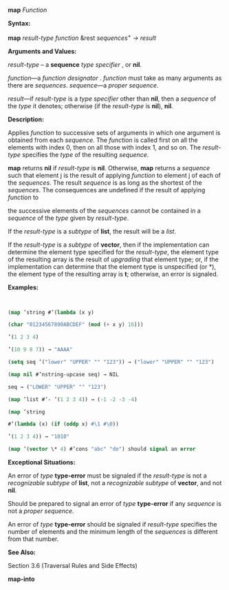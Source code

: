 **map** *Function* 



**Syntax:** 



**map** *result-type function* &amp;rest *sequences*<sup>+</sup> *→ result* 



**Arguments and Values:** 



*result-type* – a **sequence** *type specifier* , or **nil**. 



*function*—a *function designator* . *function* must take as many arguments as there are *sequences*. *sequence*—a *proper sequence*. 



*result*—if *result-type* is a *type specifier* other than **nil**, then a *sequence* of the *type* it denotes; otherwise (if the *result-type* is **nil**), **nil**. 



**Description:** 



Applies *function* to successive sets of arguments in which one argument is obtained from each *sequence*. The *function* is called first on all the elements with index 0, then on all those with index 1, and so on. The *result-type* specifies the *type* of the resulting *sequence*. 



**map** returns **nil** if *result-type* is **nil**. Otherwise, **map** returns a *sequence* such that element j is the result of applying *function* to element j of each of the *sequences*. The result *sequence* is as long as the shortest of the *sequences*. The consequences are undefined if the result of applying *function* to 







 



 



the successive elements of the *sequences* cannot be contained in a *sequence* of the *type* given by *result-type*. 



If the *result-type* is a *subtype* of **list**, the result will be a *list*. 



If the *result-type* is a *subtype* of **vector**, then if the implementation can determine the element type specified for the *result-type*, the element type of the resulting array is the result of *upgrading* that element type; or, if the implementation can determine that the element type is unspecified (or \*), the element type of the resulting array is **t**; otherwise, an error is signaled. 



**Examples:**
```lisp
 

(map ’string #’(lambda (x y) 

(char "01234567890ABCDEF" (mod (+ x y) 16))) 

’(1 2 3 4) 

’(10 9 8 7)) → "AAAA" 

(setq seq ’("lower" "UPPER" "" "123")) → ("lower" "UPPER" "" "123") 

(map nil #’nstring-upcase seq) → NIL 

seq → ("LOWER" "UPPER" "" "123") 

(map ’list #’- ’(1 2 3 4)) → (-1 -2 -3 -4) 

(map ’string 

#’(lambda (x) (if (oddp x) #\1 #\0)) 

’(1 2 3 4)) → "1010" 

(map ’(vector \* 4) #’cons "abc" "de") should signal an error 


```
**Exceptional Situations:** 



An error of *type* **type-error** must be signaled if the *result-type* is not a *recognizable subtype* of **list**, not a *recognizable subtype* of **vector**, and not **nil**. 



Should be prepared to signal an error of *type* **type-error** if any *sequence* is not a *proper sequence*. 



An error of *type* **type-error** should be signaled if *result-type* specifies the number of elements and the minimum length of the *sequences* is different from that number. 



**See Also:** 



Section 3.6 (Traversal Rules and Side Effects) 







 



 



**map-into** 



